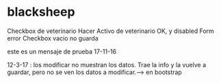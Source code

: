 # blacksheep

Checkbox de veterinario Hacer
Activo de veterinario OK, y disabled
Form error
Checkbox vacio no guarda


este es un mensaje de prueba
17-11-16

12-3-17 : 
los modificar no muestran los datos. Trae la info y la vuelve a guardar, pero no se ven los datos a modificar.--> en bootstrap

